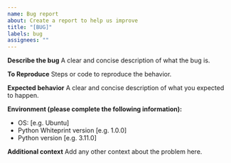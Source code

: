 ```yaml
---
name: Bug report
about: Create a report to help us improve
title: "[BUG]"
labels: bug
assignees: ""
---
```


**Describe the bug**
A clear and concise description of what the bug is.

**To Reproduce**
Steps or code to reproduce the behavior.

**Expected behavior**
A clear and concise description of what you expected to happen.

**Environment (please complete the following information):**

- OS: [e.g. Ubuntu]
- Python Whiteprint version [e.g. 1.0.0]
- Python version [e.g. 3.11.0]

**Additional context**
Add any other context about the problem here.
